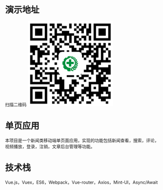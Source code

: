 # 演示地址
  扫描二维码
  ![Alt text](./static/img/qr_code.png)
# 单页应用
本项目是一个新闻类移动端单页面应用，实现的功能包括新闻查看，搜索，评论，视频播放，登录，注销，文章后台管理等功能。
# 技术栈
Vue.js，Vuex，ES6，Webpack，Vue-router，Axios，Mint-UI，Async/Await